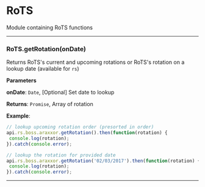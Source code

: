 # RoTS

Module containing RoTS functions



* * *

### RoTS.getRotation(onDate) 

Returns RoTS's current and upcoming rotations or RoTS's rotation on a lookup date (available for `rs`)

**Parameters**

**onDate**: `Date`, [Optional] Set date to lookup

**Returns**: `Promise`, Array of rotation

**Example**:

```js
// lookup upcoming rotation order (presorted in order)api.rs.boss.araxxor.getRotation().then(function(rotation) { console.log(rotation);}).catch(console.error);// lookup the rotation for provided dateapi.rs.boss.araxxor.getRotation('02/03/2017').then(function(rotation) { console.log(rotation);}).catch(console.error);
```



* * *










